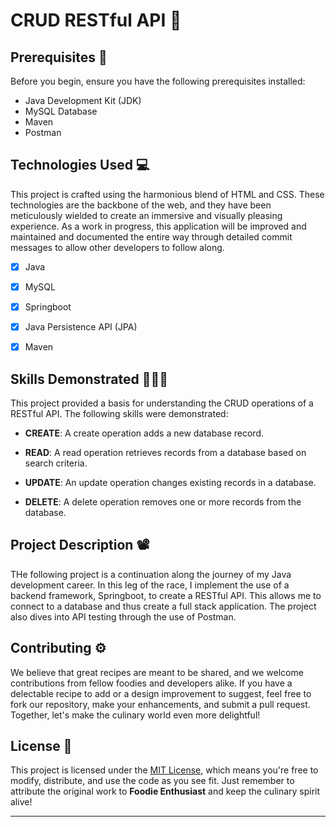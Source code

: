 # CRUD RESTful API 🛜

## Prerequisites 📝

Before you begin, ensure you have the following prerequisites installed:

- Java Development Kit (JDK)
- MySQL Database
- Maven
- Postman


## Technologies Used  💻

This project is crafted using the harmonious blend of HTML and CSS. These technologies are the backbone of the web, and they have been meticulously wielded to create an immersive and visually pleasing experience. As a work in progress, this application will be improved and maintained and documented the entire way through detailed commit messages to allow other developers to follow along.

- [x] Java
- [x] MySQL
- [x] Springboot
- [x] Java Persistence API (JPA)
- [x] Maven



## Skills Demonstrated 👨🏿‍💻

This project provided a basis for understanding the CRUD operations of a RESTful API. The following skills were demonstrated:

- **CREATE**: A create operation adds a new database record.

- **READ**: A read operation retrieves records from a database based on search criteria.

- **UPDATE**: An update operation changes existing records in a database.

- **DELETE**: A delete operation removes one or more records from the database.

## Project Description 📽️

THe following project is a continuation along the journey of my Java development career. In this leg of the race,
I implement the use of a backend framework, Springboot, to create a RESTful API. This allows me to connect to a database
and thus create a full stack application. The project also dives into API testing through the use of Postman.

## Contributing ⚙️

We believe that great recipes are meant to be shared, and we welcome contributions from fellow foodies and developers alike. If you have a delectable recipe to add or a design improvement to suggest, feel free to fork our repository, make your enhancements, and submit a pull request. Together, let's make the culinary world even more delightful!

## License 🪪

This project is licensed under the [MIT License](LICENSE), which means you're free to modify, distribute, and use the code as you see fit. Just remember to attribute the original work to **Foodie Enthusiast** and keep the culinary spirit alive!

---
